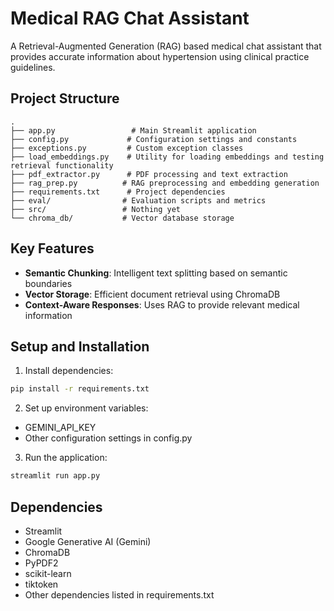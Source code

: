 # Medical RAG Chat Assistant

A Retrieval-Augmented Generation (RAG) based medical chat assistant that provides accurate information about hypertension using clinical practice guidelines.

## Project Structure

```
.
├── app.py                 # Main Streamlit application
├── config.py             # Configuration settings and constants
├── exceptions.py         # Custom exception classes
├── load_embeddings.py    # Utility for loading embeddings and testing retrieval functionality
├── pdf_extractor.py      # PDF processing and text extraction
├── rag_prep.py          # RAG preprocessing and embedding generation
├── requirements.txt      # Project dependencies
├── eval/                # Evaluation scripts and metrics
├── src/                 # Nothing yet
└── chroma_db/           # Vector database storage
```

## Key Features

- **Semantic Chunking**: Intelligent text splitting based on semantic boundaries
- **Vector Storage**: Efficient document retrieval using ChromaDB
- **Context-Aware Responses**: Uses RAG to provide relevant medical information

## Setup and Installation

1. Install dependencies:
```bash
pip install -r requirements.txt
```

2. Set up environment variables:
- GEMINI_API_KEY
- Other configuration settings in config.py

3. Run the application:
```bash
streamlit run app.py
```

## Dependencies

- Streamlit
- Google Generative AI (Gemini)
- ChromaDB
- PyPDF2
- scikit-learn
- tiktoken
- Other dependencies listed in requirements.txt
